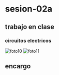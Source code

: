 # sesion-02a

## trabajo en clase
### circuitos electricos
![foto10](https://github.com/user-attachments/assets/6d77738c-f9c8-4489-be3a-d8c83d9a61b7)
![foto11](https://github.com/user-attachments/assets/e4d63ab9-22e4-407c-9c6e-4f9ed1c03330)

## encargo
